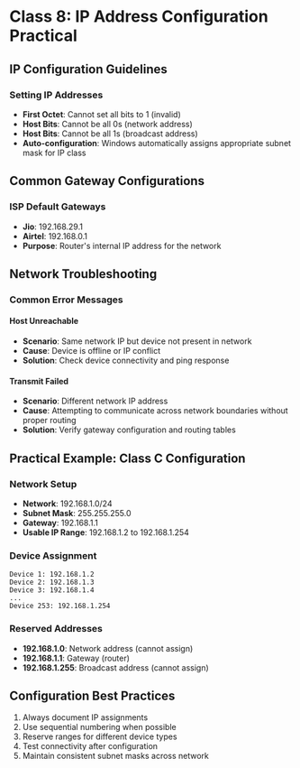 # Class 8: IP Address Configuration Practical

## IP Configuration Guidelines

### Setting IP Addresses

- **First Octet**: Cannot set all bits to 1 (invalid)
- **Host Bits**: Cannot be all 0s (network address)
- **Host Bits**: Cannot be all 1s (broadcast address)
- **Auto-configuration**: Windows automatically assigns appropriate subnet mask for IP class

## Common Gateway Configurations

### ISP Default Gateways

- **Jio**: 192.168.29.1
- **Airtel**: 192.168.0.1
- **Purpose**: Router's internal IP address for the network

## Network Troubleshooting

### Common Error Messages

#### Host Unreachable

- **Scenario**: Same network IP but device not present in network
- **Cause**: Device is offline or IP conflict
- **Solution**: Check device connectivity and ping response

#### Transmit Failed

- **Scenario**: Different network IP address
- **Cause**: Attempting to communicate across network boundaries without proper routing
- **Solution**: Verify gateway configuration and routing tables

## Practical Example: Class C Configuration

### Network Setup

- **Network**: 192.168.1.0/24
- **Subnet Mask**: 255.255.255.0
- **Gateway**: 192.168.1.1
- **Usable IP Range**: 192.168.1.2 to 192.168.1.254

### Device Assignment

```
Device 1: 192.168.1.2
Device 2: 192.168.1.3
Device 3: 192.168.1.4
...
Device 253: 192.168.1.254
```

### Reserved Addresses

- **192.168.1.0**: Network address (cannot assign)
- **192.168.1.1**: Gateway (router)
- **192.168.1.255**: Broadcast address (cannot assign)

## Configuration Best Practices

1. Always document IP assignments
2. Use sequential numbering when possible
3. Reserve ranges for different device types
4. Test connectivity after configuration
5. Maintain consistent subnet masks across network
